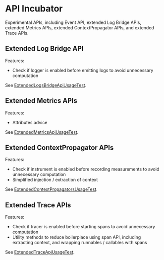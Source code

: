 # API Incubator

Experimental APIs, including Event API, extended Log Bridge APIs, extended Metrics APIs, extended ContextPropagator APIs, and extended Trace APIs.

## Extended Log Bridge API

Features:

* Check if logger is enabled before emitting logs to avoid unnecessary computation

See [ExtendedLogsBridgeApiUsageTest](./src/test/java/io/opentelemetry/api/incubator/logs/ExtendedLogsBridgeApiUsageTest.java).

## Extended Metrics APIs

Features:

* Attributes advice

See [ExtendedMetricsApiUsageTest](./src/test/java/io/opentelemetry/api/incubator/metrics/ExtendedMetricsApiUsageTest.java).

## Extended ContextPropagator APIs

Features:

* Check if instrument is enabled before recording measurements to avoid unnecessary computation
* Simplified injection / extraction of context

See [ExtendedContextPropagatorsUsageTest](./src/test/java/io/opentelemetry/api/incubator/propagation/ExtendedContextPropagatorsUsageTest.java).

## Extended Trace APIs

Features:

* Check if tracer is enabled before starting spans to avoid unnecessary computation
* Utility methods to reduce boilerplace using span API, including extracting context, and wrapping runnables / callables with spans

See [ExtendedTraceApiUsageTest](./src/test/java/io/opentelemetry/api/incubator/trace/ExtendedTraceApiUsageTest.java).
